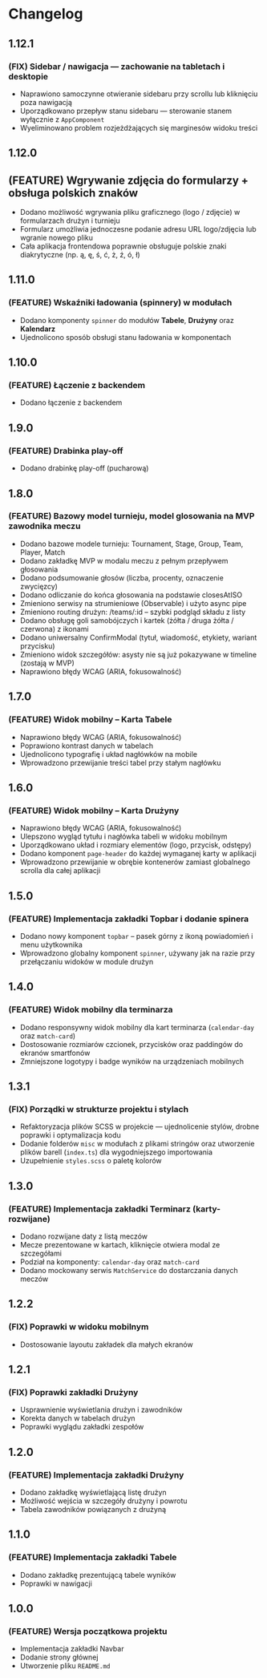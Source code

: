 # Changelog

## 1.12.1

### (FIX) Sidebar / nawigacja — zachowanie na tabletach i desktopie

- Naprawiono samoczynne otwieranie sidebaru przy scrollu lub kliknięciu poza nawigacją
- Uporządkowano przepływ stanu sidebaru — sterowanie stanem wyłącznie z `AppComponent`
- Wyeliminowano problem rozjeżdżających się marginesów widoku treści

## 1.12.0

## (FEATURE) Wgrywanie zdjęcia do formularzy + obsługa polskich znaków

- Dodano możliwość wgrywania pliku graficznego (logo / zdjęcie) w formularzach drużyn i turnieju
- Formularz umożliwia jednoczesne podanie adresu URL logo/zdjęcia lub wgranie nowego pliku
- Cała aplikacja frontendowa poprawnie obsługuje polskie znaki diakrytyczne (np. ą, ę, ś, ć, ż, ź, ó, ł)

## 1.11.0

### (FEATURE) Wskaźniki ładowania (spinnery) w modułach

- Dodano komponenty `spinner` do modułów **Tabele**, **Drużyny** oraz **Kalendarz**
- Ujednolicono sposób obsługi stanu ładowania w komponentach

## 1.10.0

### (FEATURE) Łączenie z backendem

- Dodano łączenie z backendem

## 1.9.0

### (FEATURE) Drabinka play-off

- Dodano drabinkę play-off (pucharową)

## 1.8.0

### (FEATURE) Bazowy model turnieju, model glosowania na MVP zawodnika meczu

- Dodano bazowe modele turnieju: Tournament, Stage, Group, Team, Player, Match
- Dodano zakładkę MVP w modalu meczu z pełnym przepływem głosowania
- Dodano podsumowanie głosów (liczba, procenty, oznaczenie zwycięzcy)
- Dodano odliczanie do końca głosowania na podstawie closesAtISO
- Zmieniono serwisy na strumieniowe (Observable) i użyto async pipe
- Zmieniono routing drużyn: /teams/:id – szybki podgląd składu z listy
- Dodano obsługę goli samobójczych i kartek (żółta / druga żółta / czerwona) z ikonami
- Dodano uniwersalny ConfirmModal (tytuł, wiadomość, etykiety, wariant przycisku)
- Zmieniono widok szczegółów: asysty nie są już pokazywane w timeline (zostają w MVP)
- Naprawiono błędy WCAG (ARIA, fokusowalność)

## 1.7.0

### (FEATURE) Widok mobilny – Karta Tabele

- Naprawiono błędy WCAG (ARIA, fokusowalność)
- Poprawiono kontrast danych w tabelach
- Ujednolicono typografię i układ nagłówków na mobile
- Wprowadzono przewijanie treści tabel przy stałym nagłówku

## 1.6.0

### (FEATURE) Widok mobilny – Karta Drużyny

- Naprawiono błędy WCAG (ARIA, fokusowalność)
- Ulepszono wygląd tytułu i nagłówka tabeli w widoku mobilnym
- Uporządkowano układ i rozmiary elementów (logo, przycisk, odstępy)
- Dodano komponent `page-header` do każdej wymaganej karty w aplikacji
- Wprowadzono przewijanie w obrębie kontenerów zamiast globalnego scrolla dla całej aplikacji

## 1.5.0

### (FEATURE) Implementacja zakładki Topbar i dodanie spinera

- Dodano nowy komponent `topbar` – pasek górny z ikoną powiadomień i menu użytkownika
- Wprowadzono globalny komponent `spinner`, używany jak na razie przy przełączaniu widoków w module drużyn

## 1.4.0

### (FEATURE) Widok mobilny dla terminarza

- Dodano responsywny widok mobilny dla kart terminarza (`calendar-day` oraz `match-card`)
- Dostosowanie rozmiarów czcionek, przycisków oraz paddingów do ekranów smartfonów
- Zmniejszone logotypy i badge wyników na urządzeniach mobilnych

## 1.3.1

### (FIX) Porządki w strukturze projektu i stylach

- Refaktoryzacja plików SCSS w projekcie — ujednolicenie stylów, drobne poprawki i optymalizacja kodu
- Dodanie folderów `misc` w modułach z plikami stringów oraz utworzenie plików barell (`index.ts`) dla wygodniejszego importowania
- Uzupełnienie `styles.scss` o paletę kolorów

## 1.3.0

### (FEATURE) Implementacja zakładki Terminarz (karty-rozwijane)

- Dodano rozwijane daty z listą meczów
- Mecze prezentowane w kartach, kliknięcie otwiera modal ze szczegółami
- Podział na komponenty: `calendar-day` oraz `match-card`
- Dodano mockowany serwis `MatchService` do dostarczania danych meczów

## 1.2.2

### (FIX) Poprawki w widoku mobilnym

- Dostosowanie layoutu zakładek dla małych ekranów

## 1.2.1

### (FIX) Poprawki zakładki Drużyny

- Usprawnienie wyświetlania drużyn i zawodników
- Korekta danych w tabelach drużyn
- Poprawki wyglądu zakładki zespołów

## 1.2.0

### (FEATURE) Implementacja zakładki Drużyny

- Dodano zakładkę wyświetlającą listę drużyn
- Możliwość wejścia w szczegóły drużyny i powrotu
- Tabela zawodników powiązanych z drużyną

## 1.1.0

### (FEATURE) Implementacja zakładki Tabele

- Dodano zakładkę prezentującą tabele wyników
- Poprawki w nawigacji

## 1.0.0

### (FEATURE) Wersja początkowa projektu

- Implementacja zakładki Navbar
- Dodanie strony głównej
- Utworzenie pliku `README.md`
